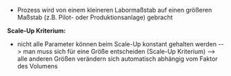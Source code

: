 - Prozess wird von einem kleineren Labormaßstab auf einen größeren Maßstab (z.B. Pilot- oder Produktionsanlage) gebracht

**Scale-Up Kriterium:**
- nicht alle Parameter können beim Scale-Up konstant gehalten werden --> man muss sich für eine Größe entscheiden (Scale-Up Kriterium)
--> alle anderen Größen verändern sich automatisch abhängig vom Faktor des Volumens